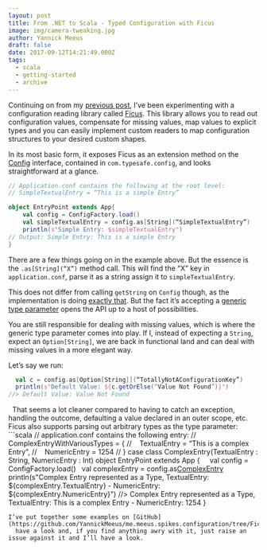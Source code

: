 ```yaml
---
layout: post
title: From .NET to Scala - Typed Configuration with Ficus
image: img/camera-tweaking.jpg
author: Yannick Meeus
draft: false
date: 2017-09-12T14:21:49.000Z
tags: 
  - scala
  - getting-started
  - archive
---
```


Continuing on from my [previous post](/from-dotnet-to-scala-reading-a-configuration-value/),
I’ve been experimenting with a configuration reading library called
[Ficus](https://github.com/iheartradio/ficus). This library allows you to read out configuration values,
compensate for missing values, map values to explicit types and you can easily implement custom
readers to map configuration structures to your desired custom shapes.

In its most basic form, it exposes Ficus as an extension method on the 
[Config](https://typesafehub.github.io/config/latest/api/com/typesafe/config/Config.html) interface,
contained in `com.typesafe.config`, and looks straightforward at a glance.

```scala
// Application.conf contains the following at the root level:
// SimpleTextualEntry = “This is a simple Entry”

object EntryPoint extends App{
    val config = ConfigFactory.load()
    val simpleTextualEntry = config.as[String](“SimpleTextualEntry”)
    println(s"Simple Entry: $simpleTextualEntry")
// Output: Simple Entry: This is a simple Entry
}

```

There are a few things going on in the example above. But the essence is the
`.as[String](“X”)` method call. This will find the “X” key in `application.conf`,
parse it as a string assign it to `simpleTextualEntry`.

This does not differ from calling `getString` on `Config` though,
as the implementation is doing
[exactly that](https://github.com/ceedubs/ficus/blob/master/src/main/scala/net/ceedubs/ficus/readers/StringReader.scala).
But the fact it’s accepting a [generic type parameter](https://docs.scala-lang.org/tour/generic-classes.html) opens the API
up to a host of possibilities.

You are still responsible for dealing with missing values,
which is where the generic type parameter comes into play.
If I, instead of expecting a `String`, expect an `Option[String]`,
we are back in functional land and can deal with missing values in a more elegant way.

Let’s say we run:

```scala
  val c = config.as[Option[String]](“TotallyNotAConfigurationKey”)
  println(s"Default Value: ${c.getOrElse(“Value Not Found”)}")
//> Default Value: Value Not Found
```
  That seems a lot cleaner compared to having to catch an exception,
handling the outcome, defaulting a value declared in an outer scope, etc.
Ficus also supports parsing out arbitrary types as the type parameter:
  ```scala
// application.conf contains the following entry:
// ComplexEntryWithVariousTypes = {
//    TextualEntry = “This is a complex Entry”,
//    NumericEntry = 1254
// }
case class ComplexEntry(TextualEntry : String, NumericEntry : Int)
object EntryPoint extends App {
    val config = ConfigFactory.load()
  val complexEntry = config.as[ComplexEntry](“ComplexEntryWithVariousTypes”)
  println(s"Complex Entry represented as a Type, TextualEntry: ${complexEntry.TextualEntry} - NumericEntry: ${complexEntry.NumericEntry}")
//> Complex Entry represented as a Type, TextualEntry: This is a complex Entry - NumericEntry: 1254
}
```
I’ve put together some examples on [GitHub](https://github.com/YannickMeeus/me.meeus.spikes.configuration/tree/FicusExample),
  have a look and, if you find anything awry with it, just raise an issue against it and I’ll have a look.